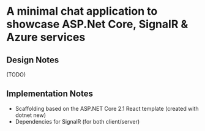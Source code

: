 # A minimal chat application to showcase ASP.Net Core, SignalR & Azure services

## Design Notes
(TODO)

## Implementation Notes

- Scaffolding based on the ASP.NET Core 2.1 React template (created with dotnet new)
- Dependencies for SignalR (for both client/server)

